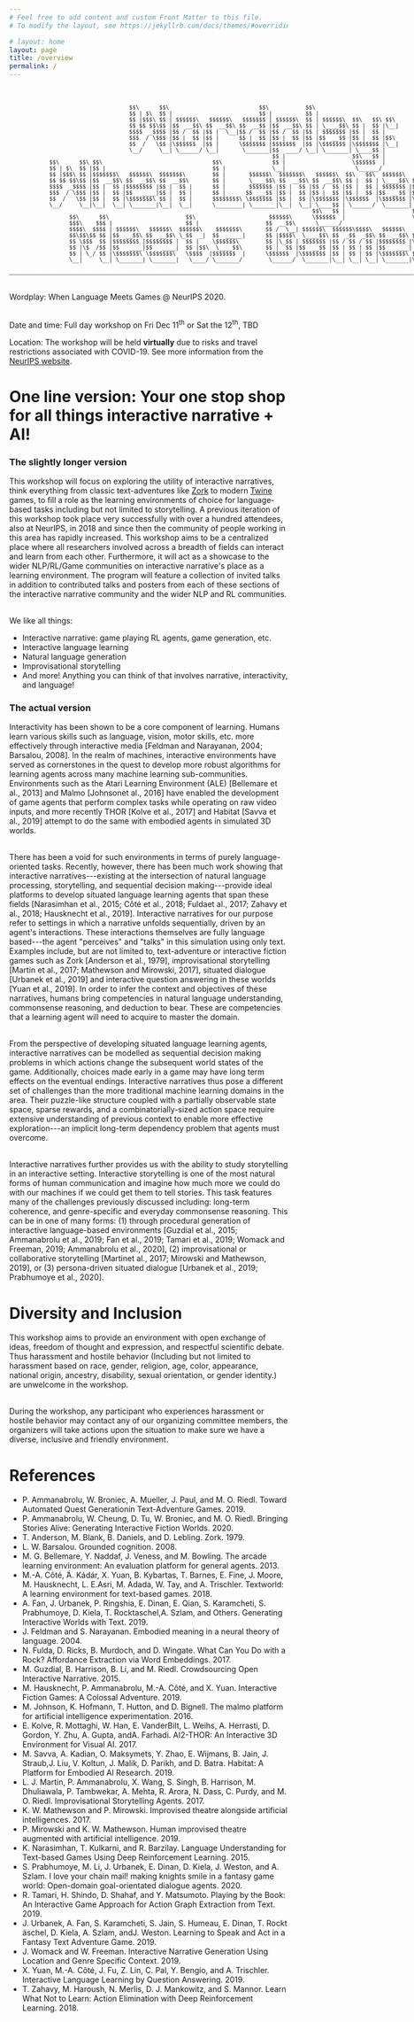```yaml
---
# Feel free to add content and custom Front Matter to this file.
# To modify the layout, see https://jekyllrb.com/docs/themes/#overriding-theme-defaults

# layout: home
layout: page
title: /overview
permalink: /
---
```


<style>
.tooltip {
  position: relative;
  display: inline-block;
  border-bottom: 1px dotted black;
}

.tooltip .tooltiptext {
  visibility: hidden;
  width: 120px;
  background-color: black;
  color: #fff;
  text-align: center;
  border-radius: 6px;
  padding: 5px 0;
  position: absolute;
  z-index: 1;
  top: 100%;
  left: 75%;
  margin-left: -60px;
}

.tooltip .tooltiptext::after {
  content: "";
  position: absolute;
  bottom: 100%;
  left: 50%;
  margin-left: -5px;
  border-width: 5px;
  border-style: solid;
  border-color: transparent transparent black transparent;
}

.tooltip:hover .tooltiptext {
  visibility: visible;
}
</style>

<div class="tooltip">
<span class="tooltiptext">Wordplay: When Language Meets Games</span>
<pre style="font-size: 10px">
<br/>
                                    $$\      $$\                           $$\           $$\                                                 
                                    $$ | $\  $$ |                          $$ |          $$ |                                                
                                    $$ |$$$\ $$ | $$$$$$\   $$$$$$\   $$$$$$$ | $$$$$$\  $$ | $$$$$$\  $$\   $$\ $$\                         
                                    $$ $$ $$\$$ |$$  __$$\ $$  __$$\ $$  __$$ |$$  __$$\ $$ | \____$$\ $$ |  $$ |\__|                        
                                    $$$$  _$$$$ |$$ /  $$ |$$ |  \__|$$ /  $$ |$$ /  $$ |$$ | $$$$$$$ |$$ |  $$ |                            
                                    $$$  / \$$$ |$$ |  $$ |$$ |      $$ |  $$ |$$ |  $$ |$$ |$$  __$$ |$$ |  $$ |$$\                         
                                    $$  /   \$$ |\$$$$$$  |$$ |      \$$$$$$$ |$$$$$$$  |$$ |\$$$$$$$ |\$$$$$$$ |\__|                        
                                    \__/     \__| \______/ \__|       \_______|$$  ____/ \__| \_______| \____$$ |                            
                                                                               $$ |                    $$\   $$ |                            
            $$\      $$\ $$\                                 $$\               $$ |                    \$$$$$$  |                            
            $$ | $\  $$ |$$ |                                $$ |              \__|                     \______/                             
            $$ |$$$\ $$ |$$$$$$$\   $$$$$$\  $$$$$$$\        $$ |       $$$$$$\  $$$$$$$\   $$$$$$\  $$\   $$\  $$$$$$\   $$$$$$\   $$$$$$\  
            $$ $$ $$\$$ |$$  __$$\ $$  __$$\ $$  __$$\       $$ |       \____$$\ $$  __$$\ $$  __$$\ $$ |  $$ | \____$$\ $$  __$$\ $$  __$$\ 
            $$$$  _$$$$ |$$ |  $$ |$$$$$$$$ |$$ |  $$ |      $$ |       $$$$$$$ |$$ |  $$ |$$ /  $$ |$$ |  $$ | $$$$$$$ |$$ /  $$ |$$$$$$$$ |
            $$$  / \$$$ |$$ |  $$ |$$   ____|$$ |  $$ |      $$ |      $$  __$$ |$$ |  $$ |$$ |  $$ |$$ |  $$ |$$  __$$ |$$ |  $$ |$$   ____|
            $$  /   \$$ |$$ |  $$ |\$$$$$$$\ $$ |  $$ |      $$$$$$$$\ \$$$$$$$ |$$ |  $$ |\$$$$$$$ |\$$$$$$  |\$$$$$$$ |\$$$$$$$ |\$$$$$$$\ 
            \__/     \__|\__|  \__| \_______|\__|  \__|      \________| \_______|\__|  \__| \____$$ | \______/  \_______| \____$$ | \_______|
                                                                                           $$\   $$ |                    $$\   $$ |          
                  $$\      $$\                       $$\                      $$$$$$\      \$$$$$$  |                    \$$$$$$  |          
                  $$$\    $$$ |                      $$ |                    $$  __$$\      \______/                      \______/           
                  $$$$\  $$$$ | $$$$$$\   $$$$$$\  $$$$$$\    $$$$$$$\       $$ /  \__| $$$$$$\  $$$$$$\$$$$\   $$$$$$\   $$$$$$$\           
                  $$\$$\$$ $$ |$$  __$$\ $$  __$$\ \_$$  _|  $$  _____|      $$ |$$$$\  \____$$\ $$  _$$  _$$\ $$  __$$\ $$  _____|          
                  $$ \$$$  $$ |$$$$$$$$ |$$$$$$$$ |  $$ |    \$$$$$$\        $$ |\_$$ | $$$$$$$ |$$ / $$ / $$ |$$$$$$$$ |\$$$$$$\            
                  $$ |\$  /$$ |$$   ____|$$   ____|  $$ |$$\  \____$$\       $$ |  $$ |$$  __$$ |$$ | $$ | $$ |$$   ____| \____$$\           
                  $$ | \_/ $$ |\$$$$$$$\ \$$$$$$$\   \$$$$  |$$$$$$$  |      \$$$$$$  |\$$$$$$$ |$$ | $$ | $$ |\$$$$$$$\ $$$$$$$  |          
                  \__|     \__| \_______| \_______|   \____/ \_______/        \______/  \_______|\__| \__| \__| \_______|\_______/           
                                                                                                                                         
</pre>
</div>
<br/> <br/>                                                                                                                                                                                                                                                                                     


Wordplay: When Language Meets Games @ NeurIPS 2020.<br/><br/>

Date and time: Full day workshop on Fri Dec 11<sup>th</sup> or Sat the 12<sup>th</sup>, TBD

Location: The workshop will be held **virtually** due to risks and travel restrictions associated with COVID-19. See more information from the [NeurIPS website](https://neurips.cc/).

# One line version: Your one stop shop for all things interactive narrative + AI!

### The slightly longer version

This workshop will focus on exploring the utility of interactive narratives, think everything from classic text-adventures like [Zork](http://textadventures.online/play/?story=http%3A%2F%2Fwww.ifarchive.org%2Fif-archive%2Fgames%2Fhugo%2Fhugozork.hex) to modern [Twine](https://twinery.org/) games, to fill a role as the learning environments of choice for language-based tasks including but not limited to storytelling. A previous iteration of this workshop took place very successfully with over a hundred attendees, also at NeurIPS, in 2018 and since then the community of people working in this area has rapidly increased. This workshop aims to be a centralized place where all researchers involved across a breadth of fields can interact and learn from each other. Furthermore, it will act as a showcase to the wider NLP/RL/Game communities on interactive narrative's place as a learning environment. The program will feature a collection of invited talks in addition to contributed talks and posters from each of these sections of the interactive narrative community and the wider NLP and RL communities.  <br /> <br />


We like all things:
- Interactive narrative: game playing RL agents, game generation, etc.
- Interactive language learning
- Natural language generation
- Improvisational storytelling
- And more! Anything you can think of that involves narrative, interactivity, and language!

### The actual version

Interactivity has been shown to be a core component of learning. Humans learn various skills such as language, vision, motor skills, etc. more effectively through interactive media [Feldman and Narayanan, 2004; Barsalou, 2008]. In the realm of machines, interactive environments have served as cornerstones in the quest to develop more robust algorithms for learning agents across many machine learning sub-communities. Environments such as the Atari Learning Environment (ALE) [Bellemare et al., 2013]  and Malmo [Johnsonet al., 2016] have enabled the development of game agents that perform complex tasks while operating on raw video inputs, and more recently THOR [Kolve et al., 2017] and Habitat [Savva et al., 2019] attempt to do the same with embodied agents in simulated 3D worlds.  <br /> <br /> 


There has been a void for such environments in terms of purely language-oriented tasks. Recently, however, there has been much work showing that interactive narratives---existing at the intersection of natural language processing, storytelling, and sequential decision making---provide ideal platforms to develop situated language learning agents that span these fields [Narasimhan et al., 2015; Côté et al., 2018; Fuldaet al., 2017; Zahavy et al., 2018; Hausknecht et al., 2019]. Interactive narratives for our purpose refer to settings in which a narrative unfolds sequentially, driven by an agent's interactions. These interactions themselves are fully language based---the agent "perceives" and "talks" in this simulation using only text. Examples include, but are not limited to, text-adventure or interactive fiction games such as Zork [Anderson et al., 1979], improvisational storytelling [Martin et al., 2017; Mathewson and Mirowski, 2017], situated dialogue [Urbanek et al., 2019] and interactive question answering in these worlds [Yuan et al., 2019]. In order to infer the context and objectives of these narratives, humans bring competencies in natural language understanding, commonsense reasoning, and deduction to bear. These are competencies that a learning agent will need to acquire to master the domain.  <br /> <br />


From the perspective of developing situated language learning agents, interactive narratives can be modelled as sequential decision making problems in which actions change the subsequent world states of the game. Additionally, choices made early in a game may have long term effects on the eventual endings. Interactive narratives thus pose a different set of challenges than the more traditional machine learning domains in the area. Their puzzle-like structure coupled with a partially observable state space, sparse rewards, and a combinatorially-sized action space require extensive understanding of previous context to enable more effective exploration---an implicit long-term dependency problem that agents must overcome.  <br /> <br /> 


Interactive narratives further provides us with the ability to study storytelling in an interactive setting. Interactive storytelling is one of the most natural forms of human communication and imagine how much more we could do with our machines if we could get them to tell stories. This task features many of the challenges previously discussed including: long-term coherence, and genre-specific and everyday commonsense reasoning. This can be in one of many forms: (1) through procedural generation of interactive language-based environments [Guzdial et al., 2015; Ammanabrolu et al., 2019; Fan et al., 2019; Tamari et al., 2019; Womack and Freeman, 2019; Ammanabrolu et al., 2020], (2) improvisational or collaborative storytelling  [Martinet al., 2017; Mirowski and Mathewson, 2019], or (3) persona-driven situated dialogue [Urbanek et al., 2019; Prabhumoye et al., 2020].


# Diversity and Inclusion

This workshop aims to provide an environment with open exchange of ideas, freedom of thought and expression, and respectful scientific debate. Thus harassment and hostile behavior (Including but not limited to harassment based on race, gender, religion, age, color, appearance, national origin, ancestry, disability, sexual orientation, or gender identity.) are unwelcome in the workshop.  <br /> <br />


During the workshop, any participant who experiences harassment or hostile behavior may contact any of our organizing committee members, the organizers will take actions upon the situation to make sure we have a diverse, inclusive and friendly environment.


# References

- P. Ammanabrolu, W. Broniec, A. Mueller, J. Paul, and M. O. Riedl. Toward Automated Quest Generationin Text-Adventure Games. 2019.
- P. Ammanabrolu, W. Cheung, D. Tu, W. Broniec, and M. O. Riedl. Bringing Stories Alive: Generating Interactive Fiction Worlds. 2020.
- T. Anderson, M. Blank, B. Daniels, and D. Lebling. Zork. 1979.
- L. W. Barsalou. Grounded cognition. 2008.
- M. G. Bellemare, Y. Naddaf, J. Veness, and M. Bowling. The arcade learning environment: An evaluation platform for general agents. 2013.
- M.-A. Côté, ́Á. Kádár, X. Yuan, B. Kybartas, T. Barnes, E. Fine, J. Moore, M. Hausknecht, L. E.Asri, M. Adada, W. Tay, and A. Trischler. Textworld: A learning environment for text-based games. 2018.
- A. Fan, J. Urbanek, P. Ringshia, E. Dinan, E. Qian, S. Karamcheti, S. Prabhumoye, D. Kiela, T. Rocktaschel,A. Szlam, and Others. Generating Interactive Worlds with Text. 2019.
- J. Feldman and S. Narayanan. Embodied meaning in a neural theory of language. 2004.
- N. Fulda, D. Ricks, B. Murdoch, and D. Wingate. What Can You Do with a Rock? Affordance Extraction via Word Embeddings. 2017. 
- M. Guzdial, B. Harrison, B. Li, and M. Riedl. Crowdsourcing Open Interactive Narrative. 2015.
- M. Hausknecht, P. Ammanabrolu, M.-A. Côté, and X. Yuan. Interactive Fiction Games: A Colossal Adventure. 2019.
- M. Johnson, K. Hofmann, T. Hutton, and D. Bignell. The malmo platform for artificial intelligence experimentation. 2016.
- E. Kolve, R. Mottaghi, W. Han, E. VanderBilt, L. Weihs, A. Herrasti, D. Gordon, Y. Zhu, A. Gupta, andA. Farhadi. AI2-THOR: An Interactive 3D Environment for Visual AI. 2017.
- M. Savva, A. Kadian, O. Maksymets, Y. Zhao, E. Wijmans, B. Jain, J. Straub,J. Liu, V. Koltun, J. Malik, D. Parikh, and D. Batra. Habitat: A Platform for Embodied AI Research. 2019.
- L. J. Martin, P. Ammanabrolu, X. Wang, S. Singh, B. Harrison, M. Dhuliawala, P. Tambwekar, A. Mehta, R. Arora, N. Dass, C. Purdy, and M. O. Riedl. Improvisational Storytelling Agents. 2017.
- K. W. Mathewson and P. Mirowski. Improvised theatre alongside artificial intelligences. 2017.
- P. Mirowski and K. W. Mathewson. Human improvised theatre augmented with artificial intelligence. 2019.
- K. Narasimhan, T. Kulkarni, and R. Barzilay. Language Understanding for Text-based Games Using Deep Reinforcement Learning. 2015. 
- S. Prabhumoye, M. Li, J. Urbanek, E. Dinan, D. Kiela, J. Weston, and A. Szlam. I love your chain mail! making knights smile in a fantasy game world: Open-domain goal-orientated dialogue agents. 2020.
- R. Tamari, H. Shindo, D. Shahaf, and Y. Matsumoto. Playing by the Book: An Interactive Game Approach for Action Graph Extraction from Text. 2019. 
- J. Urbanek, A. Fan, S. Karamcheti, S. Jain, S. Humeau, E. Dinan, T. Rockt ̈aschel, D. Kiela, A. Szlam, andJ. Weston. Learning to Speak and Act in a Fantasy Text Adventure Game. 2019.
- J. Womack and W. Freeman. Interactive Narrative Generation Using Location and Genre Specific Context. 2019. 
- X. Yuan, M.-A. Côté, J. Fu, Z. Lin, C. Pal, Y. Bengio, and A. Trischler. Interactive Language Learning by Question Answering. 2019.
- T. Zahavy, M. Haroush, N. Merlis, D. J. Mankowitz, and S. Mannor. Learn What Not to Learn: Action Elimination with Deep Reinforcement Learning. 2018.
